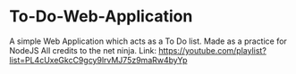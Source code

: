 # To-Do-Web-Application
A simple Web Application which acts as a To Do list. Made as a practice for NodeJS
All credits to the net ninja. Link: https://youtube.com/playlist?list=PL4cUxeGkcC9gcy9lrvMJ75z9maRw4byYp
